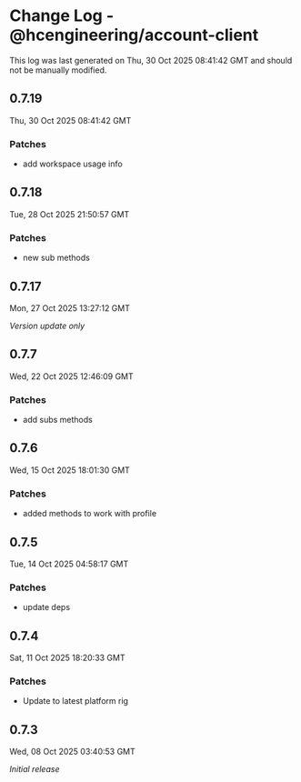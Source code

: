 # Change Log - @hcengineering/account-client

This log was last generated on Thu, 30 Oct 2025 08:41:42 GMT and should not be manually modified.

## 0.7.19
Thu, 30 Oct 2025 08:41:42 GMT

### Patches

- add workspace usage info

## 0.7.18
Tue, 28 Oct 2025 21:50:57 GMT

### Patches

- new sub methods

## 0.7.17
Mon, 27 Oct 2025 13:27:12 GMT

_Version update only_

## 0.7.7
Wed, 22 Oct 2025 12:46:09 GMT

### Patches

- add subs methods

## 0.7.6
Wed, 15 Oct 2025 18:01:30 GMT

### Patches

- added methods to work with profile

## 0.7.5
Tue, 14 Oct 2025 04:58:17 GMT

### Patches

- update deps

## 0.7.4
Sat, 11 Oct 2025 18:20:33 GMT

### Patches

- Update to latest platform rig

## 0.7.3
Wed, 08 Oct 2025 03:40:53 GMT

_Initial release_

